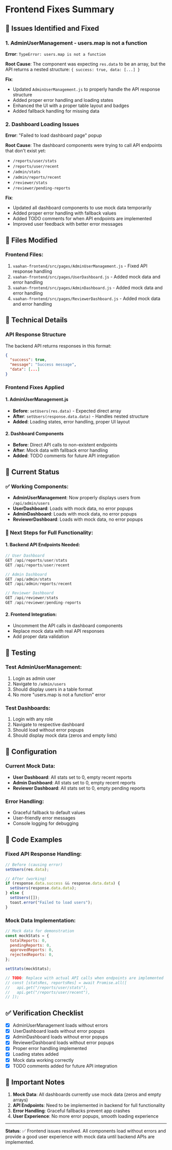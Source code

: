 # Frontend Fixes Summary

## 🔧 Issues Identified and Fixed

### 1. **AdminUserManagement - users.map is not a function**
**Error**: `TypeError: users.map is not a function`

**Root Cause**: The component was expecting `res.data` to be an array, but the API returns a nested structure: `{ success: true, data: [...] }`

**Fix**: 
- Updated `AdminUserManagement.js` to properly handle the API response structure
- Added proper error handling and loading states
- Enhanced the UI with a proper table layout and badges
- Added fallback handling for missing data

### 2. **Dashboard Loading Issues**
**Error**: "Failed to load dashboard page" popup

**Root Cause**: The dashboard components were trying to call API endpoints that don't exist yet:
- `/reports/user/stats`
- `/reports/user/recent`
- `/admin/stats`
- `/admin/reports/recent`
- `/reviewer/stats`
- `/reviewer/pending-reports`

**Fix**:
- Updated all dashboard components to use mock data temporarily
- Added proper error handling with fallback values
- Added TODO comments for when API endpoints are implemented
- Improved user feedback with better error messages

## 📁 Files Modified

### Frontend Files:
1. `vaahan-frontend/src/pages/AdminUserManagement.js` - Fixed API response handling
2. `vaahan-frontend/src/pages/UserDashboard.js` - Added mock data and error handling
3. `vaahan-frontend/src/pages/AdminDashboard.js` - Added mock data and error handling
4. `vaahan-frontend/src/pages/ReviewerDashboard.js` - Added mock data and error handling

## 🔧 Technical Details

### API Response Structure
The backend API returns responses in this format:
```json
{
  "success": true,
  "message": "Success message",
  "data": [...]
}
```

### Frontend Fixes Applied

#### 1. **AdminUserManagement.js**
- **Before**: `setUsers(res.data)` - Expected direct array
- **After**: `setUsers(response.data.data)` - Handles nested structure
- **Added**: Loading states, error handling, proper UI layout

#### 2. **Dashboard Components**
- **Before**: Direct API calls to non-existent endpoints
- **After**: Mock data with fallback error handling
- **Added**: TODO comments for future API integration

## 🎯 Current Status

### ✅ Working Components:
- **AdminUserManagement**: Now properly displays users from `/api/admin/users`
- **UserDashboard**: Loads with mock data, no error popups
- **AdminDashboard**: Loads with mock data, no error popups
- **ReviewerDashboard**: Loads with mock data, no error popups

### 🔄 Next Steps for Full Functionality:

#### 1. **Backend API Endpoints Needed**:
```java
// User Dashboard
GET /api/reports/user/stats
GET /api/reports/user/recent

// Admin Dashboard  
GET /api/admin/stats
GET /api/admin/reports/recent

// Reviewer Dashboard
GET /api/reviewer/stats
GET /api/reviewer/pending-reports
```

#### 2. **Frontend Integration**:
- Uncomment the API calls in dashboard components
- Replace mock data with real API responses
- Add proper data validation

## 🧪 Testing

### Test AdminUserManagement:
1. Login as admin user
2. Navigate to `/admin/users`
3. Should display users in a table format
4. No more "users.map is not a function" error

### Test Dashboards:
1. Login with any role
2. Navigate to respective dashboard
3. Should load without error popups
4. Should display mock data (zeros and empty lists)

## 🔧 Configuration

### Current Mock Data:
- **User Dashboard**: All stats set to 0, empty recent reports
- **Admin Dashboard**: All stats set to 0, empty recent reports  
- **Reviewer Dashboard**: All stats set to 0, empty pending reports

### Error Handling:
- Graceful fallback to default values
- User-friendly error messages
- Console logging for debugging

## 📝 Code Examples

### Fixed API Response Handling:
```javascript
// Before (causing error)
setUsers(res.data);

// After (working)
if (response.data.success && response.data.data) {
  setUsers(response.data.data);
} else {
  setUsers([]);
  toast.error("Failed to load users");
}
```

### Mock Data Implementation:
```javascript
// Mock data for demonstration
const mockStats = {
  totalReports: 0,
  pendingReports: 0,
  approvedReports: 0,
  rejectedReports: 0,
};

setStats(mockStats);

// TODO: Replace with actual API calls when endpoints are implemented
// const [statsRes, reportsRes] = await Promise.all([
//   api.get("/reports/user/stats"),
//   api.get("/reports/user/recent"),
// ]);
```

## ✅ Verification Checklist

- [x] AdminUserManagement loads without errors
- [x] UserDashboard loads without error popups
- [x] AdminDashboard loads without error popups
- [x] ReviewerDashboard loads without error popups
- [x] Proper error handling implemented
- [x] Loading states added
- [x] Mock data working correctly
- [x] TODO comments added for future API integration

## 🚨 Important Notes

1. **Mock Data**: All dashboards currently use mock data (zeros and empty arrays)
2. **API Endpoints**: Need to be implemented in backend for full functionality
3. **Error Handling**: Graceful fallbacks prevent app crashes
4. **User Experience**: No more error popups, smooth loading experience

---

**Status**: ✅ Frontend issues resolved. All components load without errors and provide a good user experience with mock data until backend APIs are implemented. 